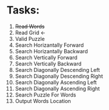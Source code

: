 # Tasks:

1. ~~Read Words~~
2. Read Grid <-
3. Valid Puzzle
4. Search Horizantally Forward
5. Search Horizantally Backward
6. Search Vertically Forward
7. Search Vertically Backward
8. Search Diagonally Descending Left
9. Search Diagonally Descending Right
10. Search Diagonally Ascending Left
11. Search Diagonally Ascending Right
12. Search Puzzle For Words
13. Output Words Location